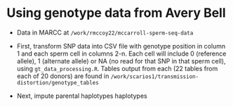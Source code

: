 # Using genotype data from Avery Bell 

- Data in MARCC at `/work/rmccoy22/mccarroll-sperm-seq-data`

- First, transform SNP data into CSV file with genotype position in column 1 and each sperm cell in columns 2-n. Each cell will include 0 (reference allele), 1 (alternate allele) or NA (no read for that SNP in that sperm cell), using `gt_data_processing.R`. 
Tables output from each (22 tables from each of 20 donors) are found in `/work/scarios1/transmission-distortion/genotype_tables`

- Next, impute parental haplotypes haplotypes 
